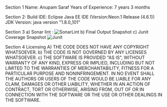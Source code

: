 Section 1
	Name: Anupam Saraf
	Years of Experience: 7 years 3 months

Section 2: 
	Build IDE: Eclipse Java EE IDE (Version:Neon.1 Release (4.6.1))
	JDK Version: java version "1.8.0_101"

Section 3 
a)	Sonar lint : ![SonarLint](https://github.com/anupamcodes/intrvw_hexagon/tree/master/images_snapshot/SonarReport.png)
b)	Final Output Snapshot 
c)	Junit Coverage Snapshot ![Junit](https://github.com/anupamcodes/intrvw_hexagon/tree/master/images_snapshot/Junit.png)

Section 4 
Licensing 
A)	THE CODE DOES NOT HAVE ANY COPYRIGHT WHATSOEVER. 
b)	THE CODE IS NOT GOVERNED BY ANY LICENSES WHATSOEVER. 
c)	THE SOFTWARE IS PROVIDED "AS IS", WITHOUT WARRANTY OF ANY KIND, EXPRESS OR IMPLIED, INCLUDING BUT NOT LIMITED TO THE WARRANTIES OF MERCHANTABILITY, FITNESS FOR A PARTICULAR PURPOSE AND NONINFRINGEMENT. IN NO EVENT SHALL THE AUTHORS OR USERS OF THE CODE WOULD BE LIABLE FOR ANY CLAIM, DAMAGES OR OTHER LIABILITY, WHETHER IN AN ACTION OF CONTRACT, TORT OR OTHERWISE, ARISING FROM, OUT OF OR IN CONNECTION WITH THE SOFTWARE OR THE USE OR OTHER DEALINGS IN THE SOFTWARE.
